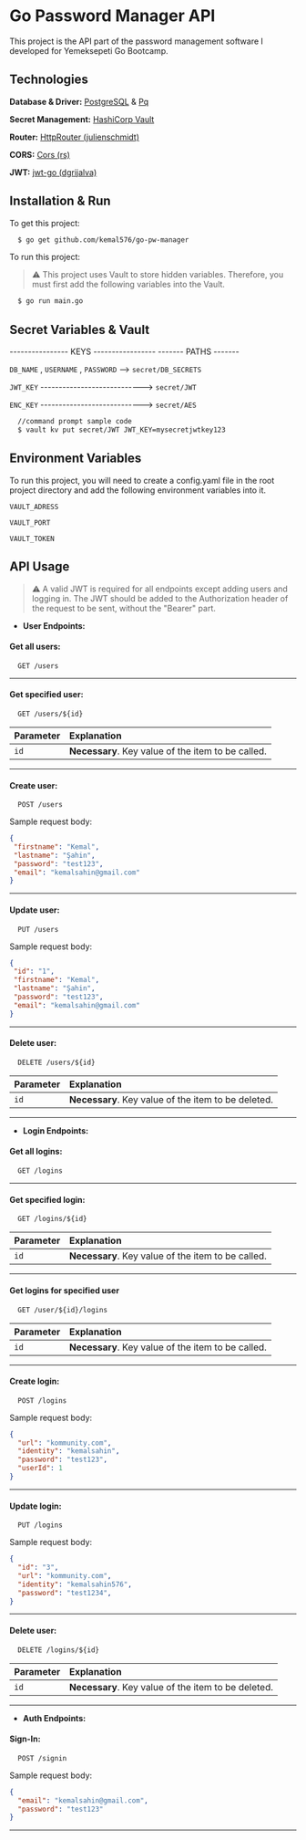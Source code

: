 
# Go Password Manager API

This project is the API part of the password management software I developed for Yemeksepeti Go Bootcamp.
## Technologies

**Database & Driver:** [PostgreSQL](https://www.postgresql.org) & [Pq](https://github.com/lib/pq)

**Secret Management:** [HashiCorp Vault](https://github.com/hashicorp/vault)

**Router:** [HttpRouter (julienschmidt)](https://github.com/julienschmidt/httprouter)

**CORS:** [Cors (rs)](https://github.com/rs/cors)

**JWT:** [jwt-go (dgrijalva)](https://github.com/dgrijalva/jwt-go)

## Installation & Run

To get this project:

```bash
  $ go get github.com/kemal576/go-pw-manager
```

To run this project:
> :warning: This project uses Vault to store hidden variables. Therefore, you must first add the following variables into the Vault.

```bash
  $ go run main.go
```

  
## Secret Variables & Vault


---------------- KEYS -----------------     ------- PATHS -------

`DB_NAME` , `USERNAME` , `PASSWORD` --> `secret/DB_SECRETS`

`JWT_KEY` ----------------------------> `secret/JWT`

`ENC_KEY` ----------------------------> `secret/AES`

```bash
  //command prompt sample code
  $ vault kv put secret/JWT JWT_KEY=mysecretjwtkey123
```
## Environment Variables

To run this project, you will need to create a config.yaml file in the root project directory and add the following environment variables into it.

`VAULT_ADRESS`

`VAULT_PORT`

`VAULT_TOKEN`


## API Usage
> :warning: A valid JWT is required for all endpoints except adding users and logging in. The JWT should be added to the Authorization header of the request to be sent, without the "Bearer" part.


- **User Endpoints:**

#### Get all users:

```http
  GET /users
```
------
#### Get specified user:

```http
  GET /users/${id}
```

| Parameter | Explanation                       |
| :-------- | :-------------------------------- |
| `id`      | **Necessary**. Key value of the item to be called. |

------
#### Create user:

```http
  POST /users
```
Sample request body:
```json
{
 "firstname": "Kemal",
 "lastname": "Şahin",
 "password": "test123",
 "email": "kemalsahin@gmail.com"
}

```
---
#### Update user:

```http
  PUT /users
```
Sample request body:
```json
{
 "id": "1",
 "firstname": "Kemal",
 "lastname": "Şahin",
 "password": "test123",
 "email": "kemalsahin@gmail.com"
}

```
-----
#### Delete user:

```http
  DELETE /users/${id}
```

| Parameter | Explanation                       |
| :-------- | :-------------------------------- |
| `id`      | **Necessary**. Key value of the item to be deleted. |

----

- **Login Endpoints:**
  
#### Get all logins:

```http
  GET /logins
```
------
#### Get specified login:

```http
  GET /logins/${id}
```

| Parameter | Explanation                       |
| :-------- | :-------------------------------- |
| `id`      | **Necessary**. Key value of the item to be called. |

------

#### Get logins for specified user

```http
  GET /user/${id}/logins
```

| Parameter | Explanation                       |
| :-------- | :-------------------------------- |
| `id`      | **Necessary**. Key value of the item to be called. |

------
#### Create login:

```http
  POST /logins
```
Sample request body:
```json
{
  "url": "kommunity.com",
  "identity": "kemalsahin",
  "password": "test123",
  "userId": 1
}

```
---
#### Update login:

```http
  PUT /logins
```
Sample request body:
```json
{
  "id": "3",
  "url": "kommunity.com",
  "identity": "kemalsahin576",
  "password": "test1234",
}

```
-----
#### Delete user:

```http
  DELETE /logins/${id}
```

| Parameter | Explanation                       |
| :-------- | :-------------------------------- |
| `id`      | **Necessary**. Key value of the item to be deleted. |

----

- **Auth Endpoints:**

#### Sign-In:

```http
  POST /signin
```
Sample request body:
```json
{
  "email": "kemalsahin@gmail.com",
  "password": "test123"
}

```
---

